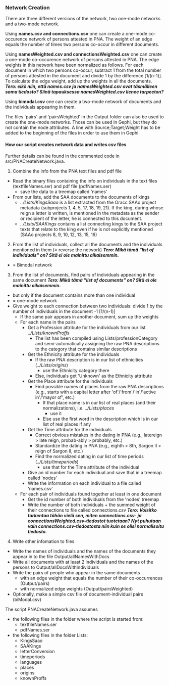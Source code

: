 ### Network Creation

There are three different versions of the network, two one-mode networks and a two-mode network.

Using <b>names.csv and connections.csv</b> one can create a one-mode co-occurence network of persons attested in PNA. The weight of an edge equals the number of times two persons co-occur in different documents.

Using <b>namesWeighted.csv and connectionsWeighted.csv</b> one can create a one-mode co-occurence network of persons attested in PNA. The edge weights in this network have been normalized as follows. For each document in which two persons co-occur, subtract 1 from the total number of persons attested in the document and divide 1 by the difference \[1/(n-1)]. To calculate the edge weight, add up the weights in all the documents.
***Tero: eikö niin, että names.csv ja namesWeighted.csv ovat täsmälleen sama tiedosto? Siinä tapauksessa namesWeighted.csv lienee tarpeeton?***

Using <b>bimodal.csv</b> one can create a two-mode network of documents and the individuals appearing in them.

The files 'pairs' and 'pairsWeighted' in the Output folder can also be used to create the one-mode networks. Those can be used in Gephi, but they do not contain the node attributes. A line with Source;Target;Weight has to be added to the beginning of the files in order to use them in Gephi.

#### How our script creates network data and writes csv files

Further details can be found in the commented code in src/PNACreateNetwork.java.

1. Combine the info from the PNA text files and pdf file
* Read the binary files containing the info on individuals in the text files (textfileNames.ser) and pdf file (pdfNames.ser)
   	* save the data to a treemap called 'names'
* From our lists, add the SAA documents to the documents of kings
	* _../Lists/KingsSaao_ is a list extracted from the Oracc SAAo project metadata (subprojects 1, 4, 5, 17, 18, 19, 21). If the king, during whose reign a letter is written, is mentioned in the metadata as the sender or recipient of the letter, he is connected to this document.
	* _../Lists/SAAKings_ contains a list connecting kings to the SAA project texts that relate to the king even if he is not explicitly mentioned (SAAo projects 8, 9, 10, 12, 13, 15, 16)

2. From the list of individuals, collect all the documents and the individuals mentioned in them (= reverse the network) ***Tero: Mikä tämä "list of individuals" on? Sitä ei ole mainittu aikaisemmin.***
* = Bimodal network

3. From the list of documents, find pairs of individuals appearing in the same document ***Tero: Mikä tämä "list of documents" on? Sitä ei ole mainittu aikaisemmin.***
* but only if the document contains more than one individual
* = one-mode network
* Give weight to each connection between two individuals: divide 1 by the number of individuals in the document -1 \[1/(n-1)]
	* If the same pair appears in another document, sum up the weights
	* For each name in the pairs
		* Get a Profession attribute for the individuals from our list _../Lists/knownProffs_
			* The list has been compiled using Lists/professionCategory and semi-automatically assigning the raw PNA descriptions to the category that contains similar descriptions
		* Get the Ethnicity attribute for the individuals
			* If the raw PNA description is in our list of ethnicities (_../Lists/origins_)
				* use the Ethnicity category there
			* Else, individuals get 'Unknown' as the Ethnicity attribute
		* Get the Place attribute for the individuals
			* Find possible names of places from the raw PNA descriptions (e.g., starts with a capital letter after 'of'/'from'/'in'/'active in'/'mayor of', etc.)
				* If that place name is in our list of real places (and their normalizations), i.e. _../Lists/places_
					* use it
				* Else use the first word in the description which is in our list of real places if any
		* Get the Time attribute for the individuals
			* Correct obvious mistakes in the dating in PNA (e.g., latereign > late reign, probab-ably > probably, etc.)
			* Standardize the dating in PNA (e.g., eighth > 8th, Sargon II > reign of Sargon II, etc.)
			* Find the normalized dating in our list of time periods (_../Lists/timeperiods_)
				* use that for the Time attribute of the individual
		* Give an id number for each individual and save that in a treemap called 'nodes'
		* Write the information on each individual to a file called 'names.csv'
	* For each pair of individuals found together at least in one document
		* Get the id number of both individuals from the 'nodes' treemap
		* Write the number of both individuals + the summed weight of their connections to file called connections.csv
***Tero: Voisitko tarkentaa tähän vielä sen, miten connections.csv- ja connectionsWeighted.csv-tiedostot tuotetaan? Nyt puhutaan vain connections.csv-tiedostosta niin kuin se olisi normalisoitu tiedosto.***

4. Write other infomation to files
* Write the names of individuals and the names of the documents they appear in to the file Output/allNamesWithDocs
* Write all documents with at least 2 individuals and the names of the persons to Output/allDocsWithIndividuals
* Write the pairs of people who appear in the same documents
	* with an edge weight that equals the number of their co-occurrences (Output/pairs)
	* with normalized edge weights (Output/pairsWeighted)
* Optionally, make a simple csv file of document-individual pairs (biModal.csv)


The script PNACreateNetwork.java assumes
* the following files in the folder where the script is started from:
	* textfileNames.ser
	* pdfNames.ser
* the following files in the folder Lists:
	* KingsSaao
	* SAAKings
	* letterConversion
	* timeperiods
	* languages
	* places
	* origins
	* knownProffs
